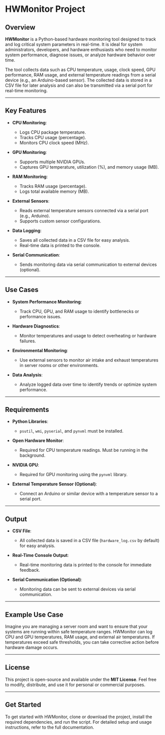 # HWMonitor Project

## Overview

**HWMonitor** is a Python-based hardware monitoring tool designed to track and log critical system parameters in real-time. It is ideal for system administrators, developers, and hardware enthusiasts who need to monitor system performance, diagnose issues, or analyze hardware behavior over time.

The tool collects data such as CPU temperature, usage, clock speed, GPU performance, RAM usage, and external temperature readings from a serial device (e.g., an Arduino-based sensor). The collected data is stored in a CSV file for later analysis and can also be transmitted via a serial port for real-time monitoring.

---

## Key Features

- **CPU Monitoring**:
  - Logs CPU package temperature.
  - Tracks CPU usage (percentage).
  - Monitors CPU clock speed (MHz).

- **GPU Monitoring**:
  - Supports multiple NVIDIA GPUs.
  - Captures GPU temperature, utilization (%), and memory usage (MB).

- **RAM Monitoring**:
  - Tracks RAM usage (percentage).
  - Logs total available memory (MB).

- **External Sensors**:
  - Reads external temperature sensors connected via a serial port (e.g., Arduino).
  - Supports custom sensor configurations.

- **Data Logging**:
  - Saves all collected data in a CSV file for easy analysis.
  - Real-time data is printed to the console.

- **Serial Communication**:
  - Sends monitoring data via serial communication to external devices (optional).

---

## Use Cases

- **System Performance Monitoring**:
  - Track CPU, GPU, and RAM usage to identify bottlenecks or performance issues.

- **Hardware Diagnostics**:
  - Monitor temperatures and usage to detect overheating or hardware failures.

- **Environmental Monitoring**:
  - Use external sensors to monitor air intake and exhaust temperatures in server rooms or other environments.

- **Data Analysis**:
  - Analyze logged data over time to identify trends or optimize system performance.

---

## Requirements

- **Python Libraries**:
  - `psutil`, `wmi`, `pyserial`, and `pynvml` must be installed.

- **Open Hardware Monitor**:
  - Required for CPU temperature readings. Must be running in the background.

- **NVIDIA GPU**:
  - Required for GPU monitoring using the `pynvml` library.

- **External Temperature Sensor (Optional)**:
  - Connect an Arduino or similar device with a temperature sensor to a serial port.

---

## Output

- **CSV File**:
  - All collected data is saved in a CSV file (`hardware_log.csv` by default) for easy analysis.

- **Real-Time Console Output**:
  - Real-time monitoring data is printed to the console for immediate feedback.

- **Serial Communication (Optional)**:
  - Monitoring data can be sent to external devices via serial communication.

---

## Example Use Case

Imagine you are managing a server room and want to ensure that your systems are running within safe temperature ranges. HWMonitor can log CPU and GPU temperatures, RAM usage, and external air temperatures. If temperatures exceed safe thresholds, you can take corrective action before hardware damage occurs.

---

## License

This project is open-source and available under the **MIT License**. Feel free to modify, distribute, and use it for personal or commercial purposes.

---

## Get Started

To get started with HWMonitor, clone or download the project, install the required dependencies, and run the script. For detailed setup and usage instructions, refer to the full documentation.
